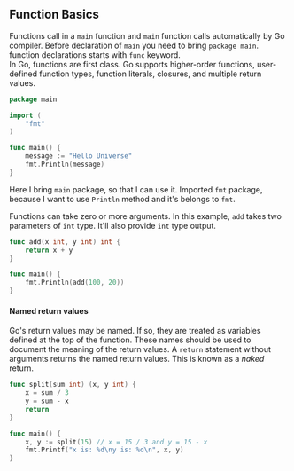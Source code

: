 ## Function Basics

Functions call in a `main` function and `main` function calls automatically by Go compiler.
Before declaration of `main` you need to bring `package main`. function declarations starts with `func` keyword. <br>
In Go, functions are first class. Go supports higher-order functions, user-defined function types, function literals, closures, and multiple return values.

``` go
package main

import (
	"fmt"
)

func main() {
	message := "Hello Universe"
	fmt.Println(message)
}
```

Here I bring `main` package, so that I can use it. Imported `fmt` package, because I want to use `Println` method and it's belongs to `fmt`.

Functions can take zero or more arguments. In this example, `add` takes two parameters of `int` type. It'll also provide `int` type output.
``` go
func add(x int, y int) int {
	return x + y
}

func main() {
	fmt.Println(add(100, 20))
}
```

#### Named return values
Go's return values may be named. If so, they are treated as variables defined at the top of the function. 
These names should be used to document the meaning of the return values. A `return` statement without arguments returns the named return values. This is known as a *naked* return.
``` go
func split(sum int) (x, y int) {
	x = sum / 3
	y = sum - x
	return
}

func main() {
	x, y := split(15) // x = 15 / 3 and y = 15 - x
	fmt.Printf("x is: %d\ny is: %d\n", x, y)
}
```
